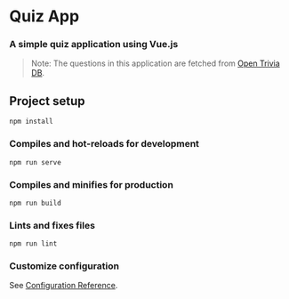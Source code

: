 # Quiz App
### A simple quiz application using Vue.js

> Note: The questions in this application are fetched from [Open Trivia DB](https://opentdb.com/api_config.php).

## Project setup
```
npm install
```

### Compiles and hot-reloads for development
```
npm run serve
```

### Compiles and minifies for production
```
npm run build
```

### Lints and fixes files
```
npm run lint
```

### Customize configuration
See [Configuration Reference](https://cli.vuejs.org/config/).
